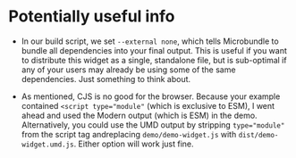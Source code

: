 # Potentially useful info

- In our build script, we set `--external none`, which tells Microbundle to bundle all dependencies into your final output. This is useful if you want to distribute this widget as a single, standalone file, but is sub-optimal if any of your users may already be using some of the same dependencies. Just something to think about.

- As mentioned, CJS is no good for the browser. Because your example contained `<script type="module"` (which is exclusive to ESM), I went ahead and used the Modern output (which is ESM) in the demo. Alternatively, you could use the UMD output by stripping `type="module"` from the script tag andreplacing `demo/demo-widget.js` with `dist/demo-widget.umd.js`. Either option will work just fine.
